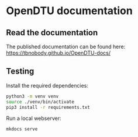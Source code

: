 # OpenDTU documentation

## Read the documentation

The published documentation can be found here: <https://tbnobody.github.io/OpenDTU-docs/>

## Testing

Install the required dependencies:

```sh
python3 -m venv venv
source ./venv/bin/activate
pip3 install -r requirements.txt
```

Run a local webserver:

```sh
mkdocs serve
```
